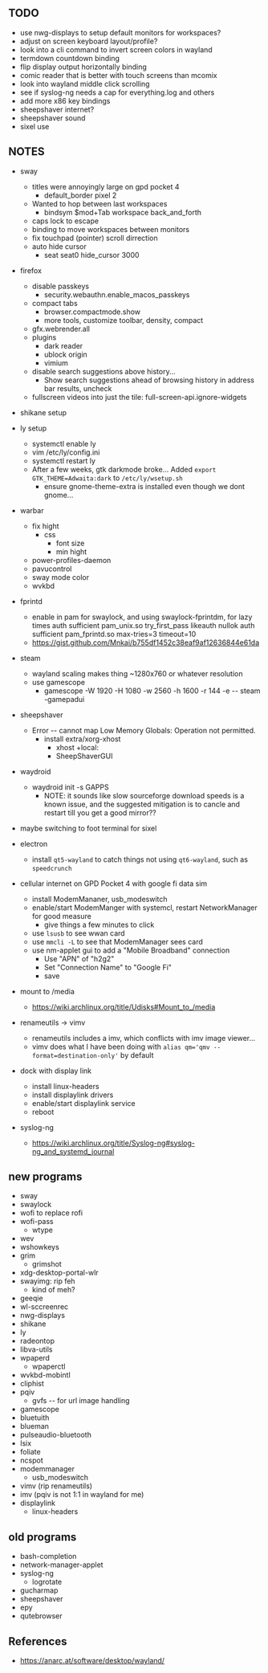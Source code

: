 ## TODO
* use nwg-displays to setup default monitors for workspaces?
* adjust on screen keyboard layout/profile?
* look into a cli command to invert screen colors in wayland
* termdown countdown binding
* flip display output horizontally binding
* comic reader that is better with touch screens than mcomix
* look into wayland middle click scrolling
* see if syslog-ng needs a cap for everything.log and others
* add more x86 key bindings
* sheepshaver internet?
* sheepshaver sound
* sixel use


## NOTES
* sway
  * titles were annoyingly large on gpd pocket 4
    * default_border pixel 2
  * Wanted to hop between last workspaces
    * bindsym $mod+Tab workspace back_and_forth
  * caps lock to escape
  * binding to move workspaces between monitors
  * fix touchpad (pointer) scroll dirrection
  * auto hide cursor
    * seat seat0 hide_cursor 3000

* firefox
  * disable passkeys
    * security.webauthn.enable_macos_passkeys
  * compact tabs
    * browser.compactmode.show
    * more tools, customize toolbar, density, compact
  * gfx.webrender.all
  * plugins
    * dark reader
    * ublock origin
    * vimium
  * disable search suggestions above history...
    * Show search suggestions ahead of browsing history in address bar results, uncheck
  * fullscreen videos into just the tile: full-screen-api.ignore-widgets

* shikane setup

* ly setup
  * systemctl enable ly
  * vim /etc/ly/config.ini
  * systemctl restart ly
  * After a few weeks, gtk darkmode broke... Added `export GTK_THEME=Adwaita:dark` to `/etc/ly/wsetup.sh` 
    * ensure gnome-theme-extra is installed even though we dont gnome...

* warbar
  * fix hight
    * css
      * font size
      * min hight
  * power-profiles-daemon
  * pavucontrol
  * sway mode color
  * wvkbd

* fprintd
  * enable in pam for swaylock, and using swaylock-fprintdm, for lazy times
    auth sufficient pam_unix.so try_first_pass likeauth nullok
    auth sufficient pam_fprintd.so max-tries=3 timeout=10
  * https://gist.github.com/Mnkai/b755df1452c38eaf9af12636844e61da

* steam
  * wayland scaling makes thing ~1280x760 or whatever resolution
  * use gamescope
    * gamescope -W 1920 -H 1080 -w 2560 -h 1600 -r 144 -e -- steam -gamepadui

* sheepshaver
  * Error -- cannot map Low Memory Globals: Operation not permitted.
    * install extra/xorg-xhost
        * xhost +local:
        * SheepShaverGUI

* waydroid
  * waydroid init -s GAPPS
    * NOTE: it sounds like slow sourceforge download speeds is a known issue, and the suggested mitigation is to cancle and restart till you get a good mirror??

* maybe switching to foot terminal for sixel

* electron
  * install `qt5-wayland` to catch things not using `qt6-wayland`, such as `speedcrunch`

* cellular internet on GPD Pocket 4 with google fi data sim
  * install ModemMananer, usb_modeswitch
  * enable/start ModemManger with systemcl, restart NetworkManager for good measure
    * give things a few minutes to click
  * use `lsusb` to see wwan card
  * use `mmcli -L` to see that ModemManager sees card
  * use nm-applet gui to add a "Mobile Broadband" connection
    * Use "APN" of "h2g2"
    * Set "Connection Name" to "Google Fi"
    * save

* mount to /media
  * https://wiki.archlinux.org/title/Udisks#Mount_to_/media

* renameutils -> vimv
  * renameutils includes a imv, which conflicts with imv image viewer...
  * vimv does what I have been doing with `alias qm='qmv --format=destination-only'` by default

* dock with display link
  * install linux-headers
  * install displaylink drivers
  * enable/start displaylink service
  * reboot

* syslog-ng
  * https://wiki.archlinux.org/title/Syslog-ng#syslog-ng_and_systemd_journal

## new programs
* sway
* swaylock
* wofi to replace rofi
* wofi-pass
  * wtype
* wev
* wshowkeys
* grim
  * grimshot
* xdg-desktop-portal-wlr
* swayimg: rip feh
  * kind of meh?
* geeqie
* wl-sccreenrec
* nwg-displays
* shikane
* ly
* radeontop
* libva-utils
* wpaperd
  * wpaperctl
* wvkbd-mobintl
* cliphist
* pqiv
  * gvfs -- for url image handling
* gamescope
* bluetuith
* blueman
* pulseaudio-bluetooth
* lsix
* foliate
* ncspot
* modemmanager
  * usb_modeswitch
* vimv (rip renameutils)
* imv (pqiv is not 1:1 in wayland for me)
* displaylink
  * linux-headers


## old programs
* bash-completion
* network-manager-applet
* syslog-ng
  * logrotate
* gucharmap
* sheepshaver
* epy
* qutebrowser


## References
* https://anarc.at/software/desktop/wayland/


